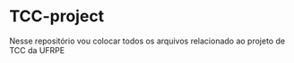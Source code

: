 # TCC-project
Nesse repositório vou colocar todos os arquivos relacionado ao projeto de TCC da UFRPE
